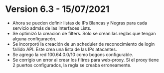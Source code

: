 # Version 6.3 - 15/07/2021
* Ahora se pueden definir listas de IPs Blancas y Negras para cada servicio admás de las Interfaces Lists.
* Se optimizó la creacion de filters. Solo se crean las reglas que tengan alguna configuracón.
* Se incorporó la creación de un scheduler de reconocimiento de login fallido API. Este crea una lista de las IPs atacantes.
* Se agrego la red 100.64.0.0/10 como bogons configurable.
* Se corrigio un error al crear los filtros para web-proxy. Si el proxy tiene 2 puertos configurados, la regla se creaba erroneamente.